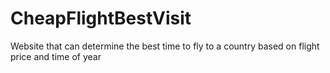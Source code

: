 # CheapFlightBestVisit
Website that can determine the best time to fly to a country based on flight price and time of year

